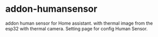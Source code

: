 # addon-humansensor
addon human sensor for Home assistant. with thermal image from the esp32 with thermal camera. Setting page for config Human Sensor.

